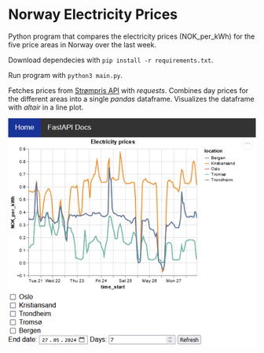 # Norway Electricity Prices

Python program that compares the electricity prices (NOK_per_kWh) for the five price areas in Norway over the last week.

Download dependecies with `pip install -r requirements.txt`.

Run program with `python3 main.py`.

Fetches prices from [Strømpris API](https://www.hvakosterstrommen.no/strompris-api) with *requests*. Combines day prices for the different areas into a single *pandas* dataframe. Visualizes the dataframe with *altair* in a line plot.

<img src="visualization.png"/>